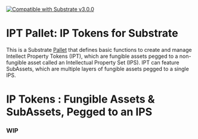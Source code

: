 [![Compatible with Substrate v3.0.0](https://img.shields.io/badge/Substrate-v3.0.0-E6007A)](https://github.com/paritytech/substrate/releases/tag/v3.0.0)

# IPT Pallet: IP Tokens for Substrate

This is a Substrate [Pallet](https://substrate.dev/docs/en/knowledgebase/runtime/pallets) that defines basic functions
to create and manage Intellect Property Tokens (IPT), which are fungible assets pegged to a non-fungible asset called 
an Intellectual Property Set (IPS). IPT can feature SubAssets, which are multiple layers of fungible assets pegged to a
single IPS.

# IP Tokens : Fungible Assets & SubAssets, Pegged to an IPS

### WIP
